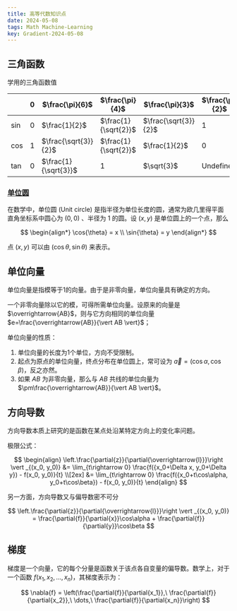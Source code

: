 ```yaml
---
title: 高等代数知识点
date: 2024-05-08
tags: Math Machine-Learning
key: Gradient-2024-05-08
---
```


## 三角函数

学用的三角函数值

|     | 0   | $\frac{\pi}{6}$      | $\frac{\pi}{4}$      | $\frac{\pi}{3}$      | $\frac{\pi}{2}$ |
| --- | --- | -------------------- | -------------------- | -------------------- | --------------- |
| sin | 0   | $\frac{1}{2}$        | $\frac{1}{\sqrt{2}}$ | $\frac{\sqrt{3}}{2}$ | 1               |
| cos | 1   | $\frac{\sqrt{3}}{2}$ | $\frac{1}{\sqrt{2}}$ | $\frac{1}{2}$        | 0               |
| tan | 0   | $\frac{1}{\sqrt{3}}$ | 1                    | $\sqrt{3}$           | Undefined       |

<!--more-->

### [单位圆](https://zh.wikipedia.org/wiki/单位圆)

在数学中，单位圆 (Unit circle) 是指半径为单位长度的圆，通常为欧几里得平面直角坐标系中圆心为 $(0, 0)$ 、半径为 1 的圆。设 $(x, y)$ 是单位圆上的一个点，那么

$$
\begin{align*}
  \cos{\theta} = x \\
  \sin{\theta} = y
\end{align*}
$$

点 $(x, y)$ 可以由 $(\cos{\theta}, \sin{\theta})$ 来表示。

## 单位向量

单位向量是指模等于1的向量。由于是非零向量，单位向量具有确定的方向。

一个非零向量除以它的模，可得所需单位向量。设原来的向量是 $\overrightarrow{AB}$，则与它方向相同的单位向量 $e=\frac{\overrightarrow{AB}}{\vert AB \vert}$；

单位向量的性质：

1. 单位向量的长度为1个单位，方向不受限制。
2. 起点为原点的单位向量，终点分布在单位圆上，常可设为 $\overrightarrow{a}=(\cos{\alpha}, \cos{\beta})$，反之亦然。
3. 如果 $AB$ 为非零向量，那么与 $AB$ 共线的单位向量为 $\pm\frac{\overrightarrow{AB}}{\vert AB \vert}$。

## 方向导数

方向导数本质上研究的是函数在某点处沿某特定方向上的变化率问题。

极限公式：

$$
\begin{align}
\left.\frac{\partial{z}}{\partial{\overrightarrow{l}}}\right \vert _{(x_0, y_0)}
&= \lim_{t\rightarrow 0} \frac{f({x_0+\Delta x, y_0+\Delta y}) - f(x_0, y_0)}{t} \\[2ex]
&= \lim_{t\rightarrow 0} \frac{f({x_0+t\cos\alpha, y_0+t\cos\beta}) - f(x_0, y_0)}{t}
\end{align}
$$

另一方面，方向导数又与偏导数密不可分

$$
\left.\frac{\partial{z}}{\partial{\overrightarrow{l}}}\right \vert _{(x_0, y_0)}
= \frac{\partial{f}}{\partial{x}}\cos\alpha + \frac{\partial{f}}{\partial{y}}\cos\beta
$$

## 梯度

梯度是一个向量，它的每个分量是函数关于该点各自变量的偏导数。数学上，对于一个函数 $f(x_1,x_2,\dots,x_n)$，其梯度表示为：

$$
\nabla{f} = \left(\frac{\partial{f}}{\partial{x_1}},\ \frac{\partial{f}}{\partial{x_2}},\ \dots,\ \frac{\partial{f}}{\partial{x_n}}\right)
$$
